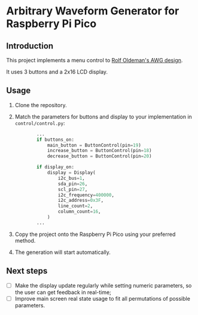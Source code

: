 # Arbitrary Waveform Generator for Raspberry Pi Pico

## Introduction

This project implements a menu control to [Rolf Oldeman's AWG design](https://www.instructables.com/Arbitrary-Wave-Generator-With-the-Raspberry-Pi-Pic/).

It uses 3 buttons and a 2x16 LCD display.

## Usage

1. Clone the repository.
2. Match the parameters for buttons and display to your implementation in `control/control.py`:

   ```python
           ...
           if buttons_on:
               main_button = ButtonControl(pin=19)
               increase_button = ButtonControl(pin=18)
               decrease_button = ButtonControl(pin=20)

           if display_on:
               display = Display(
                   i2c_bus=1,
                   sda_pin=26,
                   scl_pin=27,
                   i2c_frequency=400000,
                   i2c_address=0x3F,
                   line_count=2,
                   column_count=16,
               )
           ...
   ```

3. Copy the project onto the Raspberry Pi Pico using your preferred method.
4. The generation will start automatically.

## Next steps

- [ ] Make the display update regularly while setting numeric parameters, so the user can get feedback in real-time;
- [ ] Improve main screen real state usage to fit all permutations of possible parameters.
